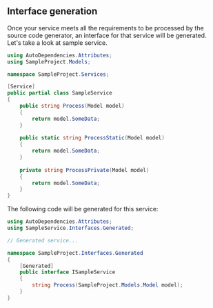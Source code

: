 ﻿## Interface generation
Once your service meets all the requirements to be processed by the source code generator, an interface for that service will be generated.  
Let's take a look at sample service.

```csharp
using AutoDependencies.Attributes;
using SampleProject.Models;

namespace SampleProject.Services;

[Service]
public partial class SampleService
{
    public string Process(Model model)
    {
        return model.SomeData;
    }
    
    public static string ProcessStatic(Model model)
    {
        return model.SomeData;
    }
    
    private string ProcessPrivate(Model model)
    {
        return model.SomeData;
    }
}
```

The following code will be generated for this service:

```csharp
using AutoDependencies.Attributes;
using SampleService.Interfaces.Generated;

// Generated service...

namespace SampleProject.Interfaces.Generated
{
    [Generated]
    public interface ISampleService
    {
        string Process(SampleProject.Models.Model model);
    }
}
```